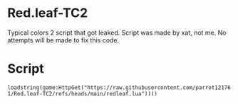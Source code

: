 # Red.leaf-TC2
Typical colors 2 script that got leaked.
Script was made by xat, not me. No attempts will be made to fix this code.

# Script
`loadstring(game:HttpGet("https://raw.githubusercontent.com/parrot121761/Red.leaf-TC2/refs/heads/main/redleaf.lua"))()`
